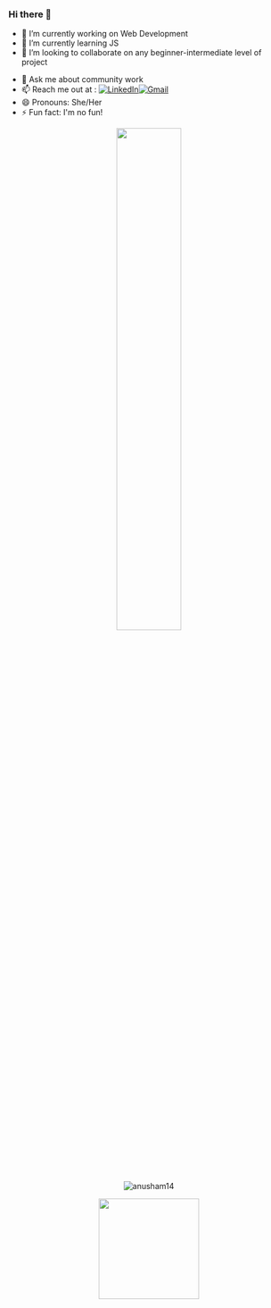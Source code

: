 ### Hi there 👋


- 🔭 I’m currently working on Web Development
- 🌱 I’m currently learning JS
- 👯 I’m looking to collaborate on any beginner-intermediate level of project
<!--- 🤔 I’m looking for help with ...-->
- 💬 Ask me about community work 
- 📫 Reach me out at : <a href="https://www.linkedin.com/in/anusha-maiti-533115198/" target="_blank"><img alt="LinkedIn" src="https://img.shields.io/badge/linkedin%20-%230077B5.svg?&style=for-the-badge&logo=linkedin&logoColor=white"/></a><a href="mailto:anushamr141022@gmail.com"><img alt="Gmail" src="https://img.shields.io/badge/Gmail-D14836?style=for-the-badge&logo=gmail&logoColor=white" /></a><br>
- 😄 Pronouns: She/Her
- ⚡ Fun fact: I'm no fun!

<div align="center">
  <img width="48%" src="https://github-readme-stats.vercel.app/api?username=anusham14&theme=radical&show_icons=true&hide_border=true"/>
  <p align="center"><img align="center" src="https://github-readme-streak-stats.herokuapp.com/?user=anusham14&theme=radical&hide_border=true" alt="anusham14" /></p>
</div>

<p align="center">
  <img height="180em" src="https://github-readme-stats.vercel.app/api/top-langs/?username=anusham14&theme=radical&hide_border=true" />
</p>

